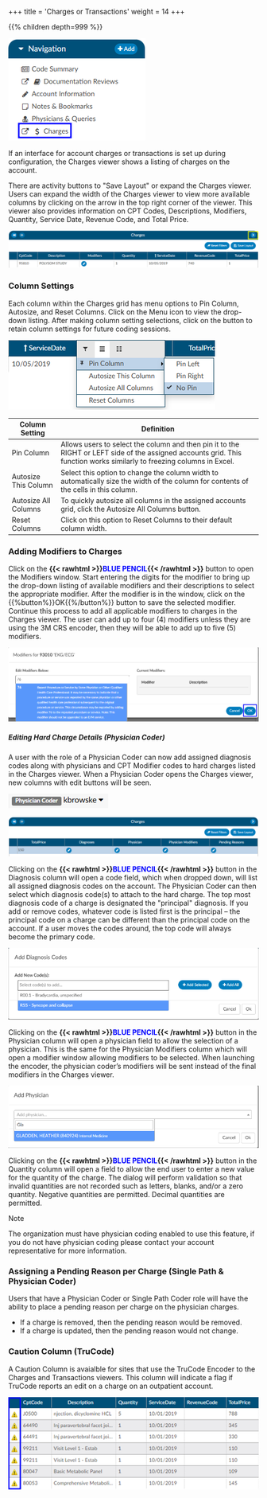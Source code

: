 +++
title = 'Charges or Transactions'
weight = 14
+++

{{% children depth=999 %}}

![Charges or Transactions Viewer](ChargesViewer.png)

If an interface for account charges or transactions is set up during configuration, the Charges viewer shows a listing of charges on the account.

There are activity buttons to "Save Layout" or expand the Charges viewer. Users can expand the width of the Charges viewer to view more available columns by clicking on the arrow in the top right corner of the viewer. This viewer also provides information on CPT Codes, Descriptions, Modifiers, Quantity, Service Date, Revenue Code, and Total Price.

![Open Charges Viewer](ChargesEx.png)

### Column Settings

Each column within the Charges grid has menu options to Pin Column, Autosize, and Reset Columns. Click on the Menu icon to view the drop-down listing. After making column setting selections, click on the button to retain column settings for future coding sessions.

![Three Line Column Settings](ColumnSettings.png)

|Column Setting      |Definition|
|--------------------|----------|
|Pin Column          |Allows users to select the column and then pin it to the RIGHT or LEFT side of the assigned accounts grid. This function works similarly to freezing columns in Excel.|
|Autosize This Column|Select this option to change the column width to automatically size the width of the column for contents of the cells in this column.|
|Autosize All Columns|To quickly autosize all columns in the assigned accounts grid, click the Autosize All Columns button.|
|Reset Columns|Click on this option to Reset Columns to their default column width.|

### Adding Modifiers to Charges

Click on the **{{< rawhtml >}}<span style="color:#0000FF">BLUE PENCIL</span>{{< /rawhtml >}}** button to open the Modifiers window.  Start entering the digits for the modifier to bring up the drop-down listing of available modifiers and their descriptions to select the appropriate modifier.  After the modifier is in the window, click on the {{%button%}}OK{{%/button%}} button to save the selected modifier. Continue this process to add all applicable modifiers to charges in the Charges viewer. The user can add up to four (4) modifiers unless they are using the 3M CRS encoder, then they will be able to add up to five (5) modifiers.

![Charge Modifier](ChargeMod.png)

##### Editing Hard Charge Details (Physician Coder)

A user with the role of a Physician Coder can now add assigned diagnosis codes along with physicians and CPT Modifier codes to hard charges listed in the Charges viewer.  When a Physician Coder opens the Charges viewer, new columns with edit buttons will be seen.

![Physician Coder Role](PCRole.png)

![Physician Coder Edit Charge Options](PCAddDx.png)

Clicking on the **{{< rawhtml >}}<span style="color:#0000FF">BLUE PENCIL</span>{{< /rawhtml >}}** button in the Diagnosis column will open a code field, which when dropped down, will list all assigned diagnosis codes on the account. The Physician Coder can then select which diagnosis code(s) to attach to the hard charge.  The top most diagnosis code of a charge is designated the "principal" diagnosis. If you add or remove codes, whatever code is listed first is the principal – the principal code on a charge can be different than the principal code on the account. If a user moves the codes around, the top code will always become the primary code.

![Physician Coder Add Dx Box](AddDxMenu.png)

Clicking on the **{{< rawhtml >}}<span style="color:#0000FF">BLUE PENCIL</span>{{< /rawhtml >}}** button in the Physician column will open a physician field to allow the selection of a physician. This is the same for the Physician Modifiers column which will open a modifier window allowing modifiers to be selected. When launching the encoder, the physician coder’s modifiers will be sent instead of the final modifiers in the Charges viewer.

![Physician Coder Add Phsyician Box](AddPhysicianBox.png)

Clicking on the **{{< rawhtml >}}<span style="color:#0000FF">BLUE PENCIL</span>{{< /rawhtml >}}** button in the Quantity column will open a field to allow the end user to enter a new value for the quantity of the charge. The dialog will perform validation so that invalid quantities are not recorded such as letters, blanks, and/or a zero quantity. Negative quantities are permitted. Decimal quantities are permitted.

>[!Note] 
The organization must have physician coding enabled to use this feature, if you do not have physician coding please contact your account representative for more information.

### Assigning a Pending Reason per Charge (Single Path & Physician Coder)

Users that have a Physician Coder or Single Path Coder role will have the ability to place a pending reason per charge on the physician charges. 
- If a charge is removed, then the pending reason would be removed.
- If a charge is updated, then the pending reason would not change.

### Caution Column (TruCode)

A Caution Column is avaialble for sites that use the TruCode Encoder to the Charges and Transactions viewers.  This column will indicate a flag if TruCode reports an edit on a charge on an outpatient account. 

![TruCode Caution Column](TruCodeCaution.png)




